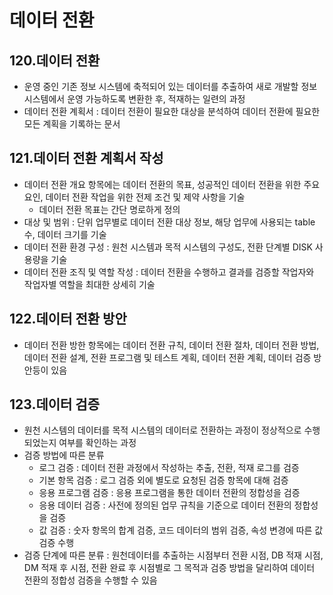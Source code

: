 # 데이터 전환

## 120.데이터 전환
- 운영 중인 기존 정보 시스템에 축적되어 있는 데이터를 추출하여 새로 개발할 정보 시스템에서 운영 가능하도록 변환한 후, 적재하는 일련의 과정
- 데이터 전환 계획서 : 데이터 전환이 필요한 대상을 분석하여 데이터 전환에 필요한 모든 계획을 기록하는 문서

## 121.데이터 전환 계획서 작성
- 데이터 전환 개요 항목에는 데이터 전환의 목표, 성공적인 데이터 전환을 위한 주요 요인, 데이터 전환 작업을 위한 전제 조건 및 제약 사항을 기술
    - 데이터 전환 목표는 간단 명로하게 정의
- 대상 및 범위 : 단위 업무별로 데이터 전환 대상 정보, 해당 업무에 사용되는 table수, 데이터 크기를 기술
- 데이터 전환 환경 구성 : 원천 시스템과 목적 시스템의 구성도, 전환 단계별 DISK 사용량을 기술
- 데이터 전환 조직 및 역할 작성 : 데이터 전환을 수행하고 결과를 검증할 작업자와 작업자별 역할을 최대한 상세히 기술


## 122.데이터 전환 방안
- 데이터 전환 방한 항목에는 데이터 전환 규칙, 데이터 전환 절차, 데이터 전환 방법, 데이터 전환 설계, 전환 프로그램 및 테스트 계획, 데이터 전환 계획, 데이터 검증 방안등이 있음

## 123.데이터 검증
- 원천 시스템의 데이터를 목적 시스템의 데이터로 전환하는 과정이 정상적으로 수행 되었는지 여부를 확인하는 과정
- 검증 방법에 따른 분류
    - 로그 검증 : 데이터 전환 과정에서 작성하는 추출, 전환, 적재 로그를 검증
    - 기본 항목 검증 : 로그 검증 외에 별도로 요청된 검증 항목에 대해 검증
    - 응용 프로그램 검증 : 응용 프로그램을 통한 데이터 전환의 정합성을 검증
    - 응용 데이터 검증 : 사전에 정의된 업무 규칙을 기준으로 데이터 전환의 정합성을 검증
    - 값 검증 : 숫자 항목의 합계 검증, 코드 데이터의 범위 검증, 속성 변경에 따른 값 검증 수행
- 검증 단계에 따른 분류 : 원천데이터를 추출하는 시점부터 전환 시점, DB 적재 시점, DM 적재 후 시점, 전환 완료 후 시점별로 그 목적과 검증 방법을 달리하여 데이터 전환의 정합성 검증을 수행할 수 있음

